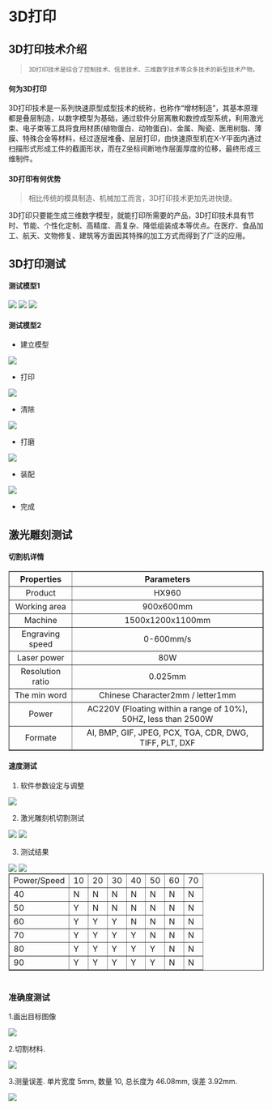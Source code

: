 # 3D打印



## 3D打印技术介绍

> ```
> 3D打印技术是综合了控制技术、信息技术、三维数字技术等众多技术的新型技术产物。
> ```



#### 何为3D打印

3D打印技术是一系列快速原型成型技术的统称，也称作“增材制造”，其基本原理都是叠层制造，以数字模型为基础，通过软件分层离散和数控成型系统，利用激光束、电子束等工具将食用材质(植物蛋白、动物蛋白)、金属、陶瓷、医用树脂、薄膜、特殊合金等材料，经过逐层堆叠、层层打印，由快速原型机在X-Y平面内通过扫描形式形成工件的截面形状，而在Z坐标间断地作层面厚度的位移，最终形成三维制件。



#### 3D打印有何优势

> 相比传统的模具制造、机械加工而言，3D打印技术更加先进快捷。

3D打印只要能生成三维数字模型，就能打印所需要的产品，3D打印技术具有节时、节能、个性化定制、高精度、高复杂、降低组装成本等优点。在医疗、食品加工、航天、文物修复、建筑等方面因其特殊的加工方式而得到了广泛的应用。


## 3D打印测试
#### 测试模型1

<img src="https://cdn.jsdelivr.net/gh/ghr0821/Esigners-Pic/esigners%20picture3D%201.jpg"/>
<img src="https://cdn.jsdelivr.net/gh/ghr0821/Esigners-Pic/esigners%20picture3D%202.jpg"/>

<img src="https://cdn.jsdelivr.net/gh/ghr0821/Esigners-Pic/esigners%20picture3D%203.jpg"/>

#### 测试模型2
- 建立模型
<img src="img/1/1/01.png">

- 打印
<img src="img/1/1/03.png">

- 清除
<img src="img/1/1/06.gif">

- 打磨
<img src="img/1/1/05.gif">

- 装配
<img src="img/1/1/07.gif">

- 完成


## 激光雕刻测试



#### 切割机详情
<table border="1" style="margin:auto;text-align:center">
<tr>
<th> Properties </th>
<th> Parameters </th>
</tr>
<tr>
<td> Product </td>
<td> HX960 </td>
</tr>
<tr>
<td> Working area </td>
<td> 900x600mm </td>
</tr>
<tr>
<td> Machine </td>
<td> 1500x1200x1100mm </td>
</tr>
<tr>
<td> Engraving speed </td>
<td> 0-600mm/s </td>
</tr>
<tr>
<td> Laser power </td>
<td> 80W </td>
</tr>
<tr>
<td> Resolution ratio </td>
<td> 0.025mm </td>
</tr>
<tr>
<td> The min word </td>
<td> Chinese Character2mm / letter1mm </td>
</tr>
<tr>
<td> Power </td>
<td> AC220V (Floating within a range of 10%), 50HZ, less than 2500W </td>
</tr>
<tr>
<td> Formate </td>
<td> AI, BMP, GIF, JPEG, PCX, TGA, CDR, DWG, TIFF, PLT, DXF </td>
</tr>
</table>
</style>

#### 速度测试

1. 软件参数设定与调整
<img src="https://cdn.jsdelivr.net/gh/ghr0821/Esigners-Pic/esigners%20picture36.png"/>

2. 激光雕刻机切割测试
<img src="https://cdn.jsdelivr.net/gh/ghr0821/Esigners-Pic/esigners%20pictureL1.gif"/>
<img src="https://cdn.jsdelivr.net/gh/ghr0821/Esigners-Pic/esigners%20pictureL2.jpg"/>

3. 测试结果
<img src="https://cdn.jsdelivr.net/gh/ghr0821/Esigners-Pic/esigners%20pictureL3.jpg"/>
<img src="https://cdn.jsdelivr.net/gh/ghr0821/Esigners-Pic/esigners%20pictureL4.jpg"/>

<table border="1" style="margin:auto;content:center">
<tr>
<td>Power/Speed </td>
<td> 10 </td>
<td> 20 </td>
<td> 30 </td>
<td> 40 </td>
<td> 50 </td>
<td> 60 </td>
<td> 70 </td>
</tr>
<tr>
<td> 40 </td>
<td> N </td>
<td> N </td>
<td> N </td>
<td> N </td>
<td> N </td>
<td> N </td>
<td> N </td>
</tr>
<tr>
<td> 50 </td>
<td> Y </td>
<td> N </td>
<td> N </td>
<td> N </td>
<td> N </td>
<td> N </td>
<td> N </td>
</tr>
<tr>
<td> 60 </td>
<td> Y </td>
<td> Y </td>
<td> Y </td>
<td> N </td>
<td> N </td>
<td> N </td>
<td> N </td>
</tr>
<tr>
<td> 70 </td>
<td> Y </td>
<td> Y </td>
<td> Y </td>
<td> Y </td>
<td> N </td>
<td> N </td>
<td> N </td>
</tr>
<tr>
<td> 80 </td>
<td> Y </td>
<td> Y </td>
<td> Y </td>
<td> Y </td>
<td> Y </td>
<td> N </td>
<td> N </td>
</tr>
<tr>
<td> 90 </td>
<td> Y </td>
<td> Y </td>
<td> Y </td>
<td> Y </td>
<td> Y </td>
<td> N </td>
<td> N </td>
</tr>
</table>
</style>
<br/>

### 准确度测试
<p align="left"> 1.画出目标图像 </p>
<img src="https://cdn.jsdelivr.net/gh/ghr0821/Esigners-Pic/esigners%20picture39.png"/>
<p align="left"> 2.切割材料. </p>
<img src="https://cdn.jsdelivr.net/gh/ghr0821/Esigners-Pic/esigners%20pictureL5.jpg"/>
<p align="left"> 3.测量误差. 单片宽度 5mm, 数量 10, 总长度为 46.08mm, 误差 3.92mm. </p>
<img src="https://cdn.jsdelivr.net/gh/ghr0821/Esigners-Pic/esigners%20pictureL6.jpg"/>